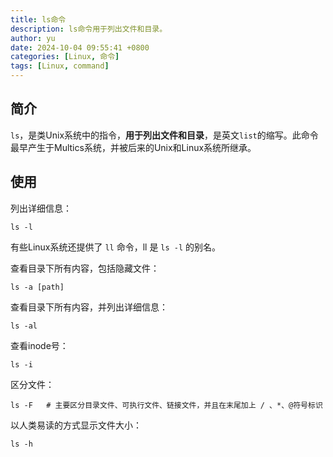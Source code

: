 ```yaml
---
title: ls命令
description: ls命令用于列出文件和目录。
author: yu
date: 2024-10-04 09:55:41 +0800
categories: [Linux, 命令]
tags: [Linux, command]
---
```


## 简介

`ls`，是类Unix系统中的指令，**用于列出文件和目录**，是英文`list`的缩写。此命令最早产生于Multics系统，并被后来的Unix和Linux系统所继承。

## 使用

列出详细信息：
```shell
ls -l
```
有些Linux系统还提供了 `ll` 命令，ll 是 `ls -l` 的别名。

查看目录下所有内容，包括隐藏文件：
```shell
ls -a [path]
```

查看目录下所有内容，并列出详细信息：
```shell
ls -al
```

查看inode号：
```shell
ls -i
```

区分文件：
```shell
ls -F   # 主要区分目录文件、可执行文件、链接文件，并且在末尾加上 / 、*、@符号标识
```

以人类易读的方式显示文件大小：
```shell
ls -h
```

